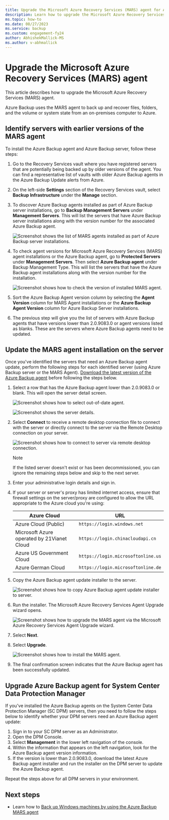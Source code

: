 ```yaml
---
title: Upgrade the Microsoft Azure Recovery Services (MARS) agent for Azure Backup
description: Learn how to upgrade the Microsoft Azure Recovery Services (MARS) agent.
ms.topic: how-to
ms.date: 08/27/2023
ms.service: backup
ms.custom: engagement-fy24
author: AbhishekMallick-MS
ms.author: v-abhmallick
---
```


# Upgrade the Microsoft Azure Recovery Services (MARS) agent

This article describes how to upgrade the Microsoft Azure Recovery Services (MARS) agent.

Azure Backup uses the MARS agent to back up and recover files, folders, and the volume or system state from an on-premises computer to Azure.

## Identify servers with earlier versions of the MARS agent

To install the Azure Backup agent and Azure Backup server, follow these steps:

1. Go to the Recovery Services vault where you have registered servers that are potentially being backed up by older versions of the agent. You can find a representative list of vaults with older Azure Backup agents in the Azure Backup Update alerts from Azure.
1. On the left-side **Settings** section of the Recovery Services vault, select **Backup Infrastructure** under the **Manage** section.
1. To discover Azure Backup agents installed as part of Azure Backup server installations, go to **Backup Management Servers** under **Management Servers**. This will list the servers that have Azure Backup server installations along with the version number for the associated Azure Backup agent.

    ![Screenshot shows the list of MARS agents installed as part of Azure Backup server installations.](./media/upgrade-mars-agent/backup-management-servers.png)

1. To check agent versions for Microsoft Azure Recovery Services (MARS) agent installations or the Azure Backup agent, go to **Protected Servers** under **Management Servers**. Then select **Azure Backup agent** under Backup Management Type. This will list the servers that have the Azure Backup agent installations along with the version number for the installation.

    ![Screenshot shows how to check the version of installed MARS agent.](./media/upgrade-mars-agent/protected-servers.png)

1. Sort the Azure Backup Agent version column by selecting the **Agent Version** column for MARS Agent installations or the **Azure Backup Agent Version** column for Azure Backup Server installations.

1. The previous step will give you the list of servers with Azure Backup agents that have versions lower than 2.0.9083.0 or agent versions listed as blanks. These are the servers where Azure Backup agents need to be updated.

## Update the MARS agent installation on the server

Once you've identified the servers that need an Azure Backup agent update, perform the following steps for each identified server (using Azure Backup server or the MARS Agent). [Download the latest version of the Azure Backup agent](https://aka.ms/azurebackup_agent) before following the steps below.

1. Select a row that has the Azure Backup agent lower than 2.0.9083.0 or blank. This will open the server detail screen.

    ![Screenshot shows how to select out-of-date agent.](./media/upgrade-mars-agent/old-agent-version.png)

    ![Screenshot shows the server details.](./media/upgrade-mars-agent/backup-management-servers-old-versions.png)

1. Select **Connect** to receive a remote desktop connection file to connect with the server or directly connect to the server via the Remote Desktop connection on your server.

    ![Screenshot shows how to connect to server via remote desktop connection.](./media/upgrade-mars-agent/connect-to-server.png)

    >[!NOTE]
    > If the listed server doesn't exist or has been decommissioned, you can ignore the remaining steps below and skip to the next server.

1. Enter your administrative login details and sign in.

1. If your server or server's proxy has limited internet access, ensure that firewall settings on the server/proxy are configured to allow the URL appropriate to the Azure cloud you're using:

    Azure Cloud | URL
    --- | ---
    Azure Cloud (Public) |   `https://login.windows.net`
    Microsoft Azure operated by 21Vianet Cloud   | `https://login.chinacloudapi.cn`
    Azure US Government Cloud |   `https://login.microsoftonline.us`
    Azure German Cloud  |  `https://login.microsoftonline.de`

1. Copy the Azure Backup agent update installer to the server.

    ![Screenshot shows how to copy Azure Backup agent update installer to server.](./media/upgrade-mars-agent/copy-agent-installer.png)

1. Run the installer. The Microsoft Azure Recovery Services Agent Upgrade wizard opens.

    ![Screenshot shows how to upgrade the MARS agent via the Microsoft Azure Recovery Services Agent Upgrade wizard.](./media/upgrade-mars-agent/agent-upgrade-wizard.png)

1. Select **Next**.

1. Select **Upgrade**.

    ![Screenshot shows how to install the  MARS agent.](./media/upgrade-mars-agent/upgrade-installation.png)

1. The final confirmation screen indicates that the Azure Backup agent has been successfully updated.

## Upgrade Azure Backup agent for System Center Data Protection Manager

If you've installed the Azure Backup agents on the System Center Data Protection Manager (SC DPM) servers, then you need to follow the steps below to identify whether your DPM servers need an Azure Backup agent update:

1. Sign in to your SC DPM server as an Administrator.
2. Open the DPM Console.
3. Select **Management** in the lower left navigation of the console.
4. Within the information that appears on the left navigation, look for the Azure Backup agent version information.
5. If the version is lower than 2.0.9083.0, download the latest Azure Backup agent installer and run the installer on the DPM server to update the Azure Backup agent.

Repeat the steps above for all DPM servers in your environment.

## Next steps

- Learn how to [Back up Windows machines by using the Azure Backup MARS agent](backup-windows-with-mars-agent.md)
